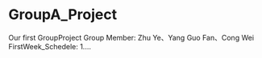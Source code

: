 # GroupA_Project
Our first GroupProject  Group Member: Zhu Ye、Yang Guo Fan、Cong Wei  
FirstWeek_Schedele:
1....
